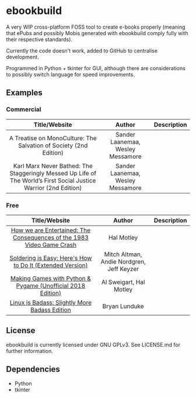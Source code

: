 # ebookbuild

A very WIP cross-platform FOSS tool to create e-books properly (meaning that ePubs and possibly Mobis generated with ebookbuild comply fully with their respective standards).

Currently the code doesn't work, added to GitHub to centralise development.

Programmed in Python + tkinter for GUI, although there are considerations to possibly switch language for speed improvements.

## Examples

### Commercial

|Title/Website | Author | Description |
|:------------:|:------:|:-----------:|
| A Treatise on MonoCulture: The Salvation of Society (2nd Edition) | Sander Laanemaa, Wesley Messamore |
| Karl Marx Never Bathed: The Staggeringly Messed Up Life of The World’s First Social Justice Warrior (2nd Edition) | Sander Laanemaa, Wesley Messamore |

### Free

| Title/Website | Author | Description |
|:-------------:|:--------------------:|:----------:|
|[How we are Entertained: The Consequences of the 1983 Video Game Crash](https://github.com/inferno986return/1983VideoGameCrash-Book) | Hal Motley | |
|[Soldering is Easy: Here's How to Do It (Extended Version)](https://github.com/inferno986return/FullSolderComic-ebook) | Mitch Altman, Andie Nordgren, Jeff Keyzer | |
|[Making Games with Python & Pygame (Unofficial 2018 Edition)](https://github.com/inferno986return/Pygame-ebook) | Al Sweigart, Hal Motley | |
|[Linux is Badass: Slightly More Badass Edition](https://github.com/inferno986return/LinuxIsBadass) | Bryan Lunduke | |

## License

ebookbuild is currently licensed under GNU GPLv3. See LICENSE.md for further information.

## Dependencies

* Python
* tkinter
